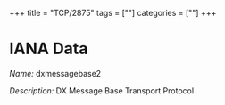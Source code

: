 +++
title = "TCP/2875"
tags = [""]
categories = [""]
+++

# IANA Data

_Name:_ dxmessagebase2

_Description:_ DX Message Base Transport Protocol

